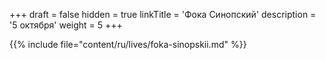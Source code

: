 +++
draft = false
hidden = true
linkTitle = 'Фока Синопский'
description = '5 октября'
weight = 5
+++

{{% include file="content/ru/lives/foka-sinopskii.md" %}}
